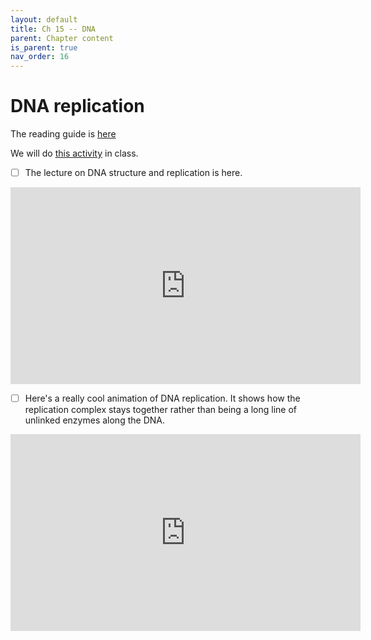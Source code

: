```yaml
---
layout: default
title: Ch 15 -- DNA
parent: Chapter content
is_parent: true
nav_order: 16
---
```


# DNA replication

The reading guide is [here](ch15_rg.html)

We will do [this activity](ch15_DNAReplication.html) in class.

- [ ] The lecture on DNA structure and replication is here.
<iframe width="560" height="315" src="https://www.youtube.com/embed/6K_BX9Alvy0" frameborder="0" allow="accelerometer; autoplay; clipboard-write; encrypted-media; gyroscope; picture-in-picture" allowfullscreen></iframe>

- [ ] Here's a really cool animation of DNA replication. It shows how the replication complex stays together rather than being a long line of unlinked enzymes along the DNA.
<iframe width="560" height="315" src="https://www.youtube.com/embed/gJzcYbt7_E4" frameborder="0" allow="accelerometer; autoplay; clipboard-write; encrypted-media; gyroscope; picture-in-picture" allowfullscreen></iframe>
